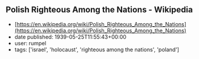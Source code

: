 ## Polish Righteous Among the Nations - Wikipedia
 - [https://en.wikipedia.org/wiki/Polish_Righteous_Among_the_Nations](https://en.wikipedia.org/wiki/Polish_Righteous_Among_the_Nations)
 - date published: 1939-05-25T11:55:43+00:00
 - user: rumpel
 - tags: ['israel', 'holocaust', 'righteous among the nations', 'poland']

